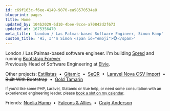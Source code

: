 ```yaml
---
id: c69f163c-f6ee-4149-9870-ea98570534a8
blueprint: pages
title: Home
updated_by: 104b2029-6d10-4bee-9cce-a70842d2f673
updated_at: 1675356470
meta_title: 'London / Las Palmas-based Software Engineer, Simon Hamp'
custom_title: 'Hi, I''m Simon <span id="emoji">🐵</span>'
---
```

<script>
    setInterval(function() {
        let emojis = ['🐵', '🙈', '🙉', '🙊', '🐒', '😂'];
        document.getElementById('emoji').innerHTML = emojis[Math.floor(Math.random() * emojis.length)];
    }, 1000);
</script>

<p>
  	London / Las Palmas-based software engineer. I'm building <a href="https://just-spred.com/" target="_blank">Spred</a> and running <a href="https://buymeacoffee.com/bootstrap4eva" target="_blank">Bootstrap Forever</a><br>
    Previously Head of Software Engineering at <a href="https://www.elvie.com" target="_blank">Elvie</a>.
</p>

<p>
    Other projects:
    <a href="https://estilistas.co.uk" target="_blank">Estilistas</a>
  	&nbsp;&bull;&nbsp;
    <a href="https://statamic.com/addons/simonhamp/gitamic" target="_blank">Gitamic</a>
    &nbsp;&bull;&nbsp;
    <a href="https://seqr.site/" target="_blank">SeQR</a>
    &nbsp;&bull;&nbsp;
    <a href="https://github.com/simonhamp/laravel-nova-csv-import" target="_blank">Laravel Nova CSV Import</a>
    &nbsp;&bull;&nbsp;
    <strike>Built With Bootstrap</strike>
    &nbsp;&bull;&nbsp;
    <a href="https://goldtamarin.com" target="_blank">Gold Tamarin</a>
</p>

<p>
    <small>
        If you'd like some PHP, Laravel, Statamic or Vue help, or need some consultation with an experienced engineering leader, please
        <a href="" onclick="Calendly.initPopupWidget({url: 'https://calendly.com/simonhamp'});return false;">book a slot on my calendar</a>.
    </small>
</p>

<p>
    Friends:
    <a href="https://noeliahamp.com/" target="_blank">Noelia Hamp</a>
    &nbsp;&bull;&nbsp;
    <a href="http://www.falconsandallies.co.uk/" target="_blank">Falcons & Allies</a>
    &nbsp;&bull;&nbsp;
    <a href="https://www.intrepidws.com/" target="_blank">Craig Anderson</a>
</p>